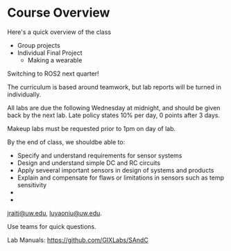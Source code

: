 # Course Overview

Here's a quick overview of the class

* Group projects
* Individual Final Project
    * Making a wearable

Switching to ROS2 next quarter!

The curriculum is based around teamwork, but lab reports will be turned in individually.

All labs are due the following Wednesday at midnight, and should be given back by the next lab. Late policy states 10% per day, 0 points after 3 days.

Makeup labs must be requested prior to 1pm on day of lab.

By the end of class, we shouldbe able to:

* Specify and understand requirements for sensor systems
* Design and understand simple DC and RC circuits
* Apply seveeral important sensors in design of systems and products
* Explain and compensate for flaws or limitations in sensors such as temp sensitivity
* 
* 

jraiti@uw.edu, luyaoniu@uw.edu.

Use teams for quick questions.

Lab Manuals: https://github.com/GIXLabs/SAndC